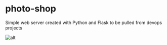 # photo-shop
Simple web server created with Python and Flask to be pulled from devops projects

![alt](https://github.com/awoisoak/photo-shop/blob/main/screenshot.png)